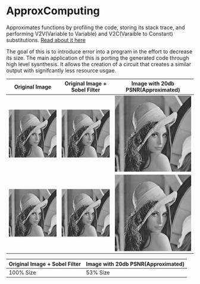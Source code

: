 # ApproxComputing
Approximates functions by profiling the code, storing its stack trace, and performing V2V(Variable to Variable) and V2C(Varaible to Constant) substitutions. [Read about it here](https://dl.acm.org/doi/10.1145/3453688.3461498)

The goal of this is to introduce error into a program in the effort to decrease its size. The main application of this is porting the generated code through high level sysnthesis. It allows the creation of a circuit that creates a similar output with signifcantly less resource usgae. 


| Original Image  | Original Image + Sobel Filter  | Image with 20db PSNR(Approximated) |
|--------|--------|--------|
| ![alt text](https://github.com/nurpy/ApproxComputing/blob/main/lena.bmp) | ![alt text](https://github.com/nurpy/ApproxComputing/blob/main/lena.bmp) |![alt text](https://github.com/nurpy/ApproxComputing/blob/main/lena.bmp) |
| ![alt text](https://github.com/nurpy/ApproxComputing/blob/main/lena.bmp) | ![alt text](https://github.com/nurpy/ApproxComputing/blob/main/lena.bmp) |![alt text](https://github.com/nurpy/ApproxComputing/blob/main/lena.bmp) |

| Original Image + Sobel Filter  | Image with 20db PSNR(Approximated) |
|--------|--------|
| 100% Size | 53% Size|

